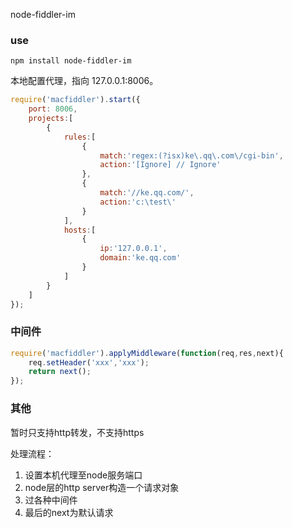 node-fiddler-im

### use

```
npm install node-fiddler-im
```


本地配置代理，指向 127.0.0.1:8006。

``` javascript
require('macfiddler').start({
    port: 8006,
    projects:[
        {
            rules:[
                {
                    match:'regex:(?isx)ke\.qq\.com\/cgi-bin',
                    action:'[Ignore] // Ignore'
                },
                {
                    match:'//ke.qq.com/',
                    action:'c:\test\'
                }   
            ],
            hosts:[
                {
                    ip:'127.0.0.1',
                    domain:'ke.qq.com'
                }
            ]
        }
    ]
});
```

### 中间件

``` javascript
require('macfiddler').applyMiddleware(function(req,res,next){
    req.setHeader('xxx','xxx');
    return next();
});
```


### 其他

暂时只支持http转发，不支持https

处理流程：

1. 设置本机代理至node服务端口
2. node层的http server构造一个请求对象
3. 过各种中间件
4. 最后的next为默认请求

